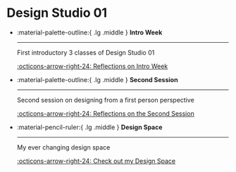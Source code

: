 # Design Studio 01 

<div class="grid cards" markdown>

-   :material-palette-outline:{ .lg .middle } __Intro Week__

    ---

    First introductory 3 classes of Design Studio 01 

    [:octicons-arrow-right-24: Reflections on Intro Week](../designStudio/designWK01.md)

-   :material-palette-outline:{ .lg .middle } __Second Session__

    ---

    Second session on designing from a first person perspective
    
    [:octicons-arrow-right-24: Reflections on the Second Session](../designStudio/designWK02.md)

-   :material-pencil-ruler:{ .lg .middle } __Design Space__

    ---

    My ever changing design space 

    [:octicons-arrow-right-24: Check out my Design Space](#)


</div>